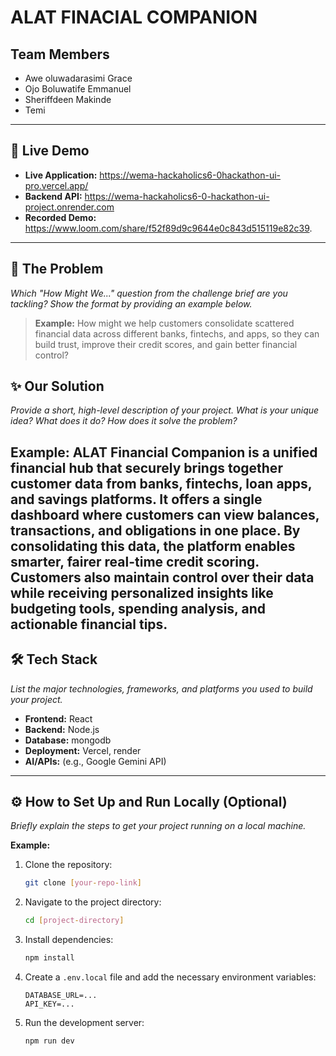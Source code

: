# ALAT FINACIAL COMPANION

## Team Members
- Awe oluwadarasimi Grace
- Ojo Boluwatife Emmanuel
- Sheriffdeen Makinde
- Temi

---

## 🚀 Live Demo

*   **Live Application:** https://wema-hackaholics6-0hackathon-ui-pro.vercel.app/
*   **Backend API:** https://wema-hackaholics6-0-hackathon-ui-project.onrender.com
*   **Recorded Demo:** https://www.loom.com/share/f52f89d9c9644e0c843d515119e82c39.


---

## 🎯 The Problem

*Which "How Might We..." question from the challenge brief are you tackling? Show the format by providing an example below.*

> **Example:** How might we help customers consolidate scattered financial data across different banks, fintechs, and apps, so they can build trust, improve their credit scores, and gain better financial control?

## ✨ Our Solution

*Provide a short, high-level description of your project. What is your unique idea? What does it do? How does it solve the problem?*

**Example:** ALAT Financial Companion is a unified financial hub that securely brings together customer data from banks, fintechs, loan apps, and savings platforms. It offers a single dashboard where customers can view balances, transactions, and obligations in one place. By consolidating this data, the platform enables smarter, fairer real-time credit scoring. Customers also maintain control over their data while receiving personalized insights like budgeting tools, spending analysis, and actionable financial tips.
---

## 🛠️ Tech Stack

*List the major technologies, frameworks, and platforms you used to build your project.*

*   **Frontend:**  React
*   **Backend:** Node.js 
*   **Database:** mongodb
*   **Deployment:** Vercel, render
*   **AI/APIs:** (e.g., Google Gemini API)

---

## ⚙️ How to Set Up and Run Locally (Optional)

*Briefly explain the steps to get your project running on a local machine.*

**Example:**

1.  Clone the repository:
    ```bash
    git clone [your-repo-link]
    ```
2.  Navigate to the project directory:
    ```bash
    cd [project-directory]
    ```
3.  Install dependencies:
    ```bash
    npm install
    ```
4.  Create a `.env.local` file and add the necessary environment variables:
    ```
    DATABASE_URL=...
    API_KEY=...
    ```
5.  Run the development server:
    ```bash
    npm run dev
    ```
